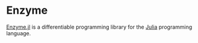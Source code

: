 # Enzyme

[Enzyme.jl][] is a differentiable programming library for the [Julia][] programming language.

[julia]: https://julialang.org/
[Enzyme.jl]: https://enzyme.mit.edu/
